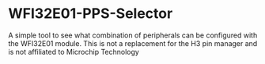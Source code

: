 # WFI32E01-PPS-Selector
A simple tool to see what combination of peripherals can be configured with the WFI32E01 module. This is not a replacement for the H3 pin manager and is not affiliated to Microchip Technology
